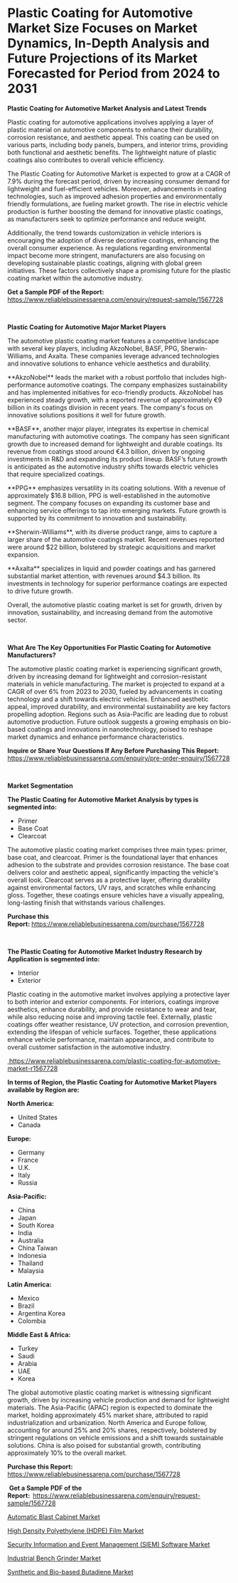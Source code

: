 <p><h1>Plastic Coating for Automotive Market Size Focuses on Market Dynamics, In-Depth Analysis and Future Projections of its Market Forecasted for Period from 2024 to 2031</h1></p><p><strong>Plastic Coating for Automotive Market Analysis and Latest Trends</strong></p>
<p><p>Plastic coating for automotive applications involves applying a layer of plastic material on automotive components to enhance their durability, corrosion resistance, and aesthetic appeal. This coating can be used on various parts, including body panels, bumpers, and interior trims, providing both functional and aesthetic benefits. The lightweight nature of plastic coatings also contributes to overall vehicle efficiency.</p><p>The Plastic Coating for Automotive Market is expected to grow at a CAGR of 7.9% during the forecast period, driven by increasing consumer demand for lightweight and fuel-efficient vehicles. Moreover, advancements in coating technologies, such as improved adhesion properties and environmentally friendly formulations, are fueling market growth. The rise in electric vehicle production is further boosting the demand for innovative plastic coatings, as manufacturers seek to optimize performance and reduce weight. </p><p>Additionally, the trend towards customization in vehicle interiors is encouraging the adoption of diverse decorative coatings, enhancing the overall consumer experience. As regulations regarding environmental impact become more stringent, manufacturers are also focusing on developing sustainable plastic coatings, aligning with global green initiatives. These factors collectively shape a promising future for the plastic coating market within the automotive industry.</p></p>
<p><strong>Get a Sample PDF of the Report:&nbsp;</strong> <a href="https://www.reliablebusinessarena.com/enquiry/request-sample/1567728">https://www.reliablebusinessarena.com/enquiry/request-sample/1567728</a></p>
<p>&nbsp;</p>
<p><strong>Plastic Coating for Automotive Major Market Players</strong></p>
<p><p>The automotive plastic coating market features a competitive landscape with several key players, including AkzoNobel, BASF, PPG, Sherwin-Williams, and Axalta. These companies leverage advanced technologies and innovative solutions to enhance vehicle aesthetics and durability.</p><p>**AkzoNobel** leads the market with a robust portfolio that includes high-performance automotive coatings. The company emphasizes sustainability and has implemented initiatives for eco-friendly products. AkzoNobel has experienced steady growth, with a reported revenue of approximately €9 billion in its coatings division in recent years. The company's focus on innovative solutions positions it well for future growth.</p><p>**BASF**, another major player, integrates its expertise in chemical manufacturing with automotive coatings. The company has seen significant growth due to increased demand for lightweight and durable coatings. Its revenue from coatings stood around €4.3 billion, driven by ongoing investments in R&D and expanding its product lineup. BASF’s future growth is anticipated as the automotive industry shifts towards electric vehicles that require specialized coatings.</p><p>**PPG** emphasizes versatility in its coating solutions. With a revenue of approximately $16.8 billion, PPG is well-established in the automotive segment. The company focuses on expanding its customer base and enhancing service offerings to tap into emerging markets. Future growth is supported by its commitment to innovation and sustainability.</p><p>**Sherwin-Williams**, with its diverse product range, aims to capture a larger share of the automotive coatings market. Recent revenues reported were around $22 billion, bolstered by strategic acquisitions and market expansion.</p><p>**Axalta** specializes in liquid and powder coatings and has garnered substantial market attention, with revenues around $4.3 billion. Its investments in technology for superior performance coatings are expected to drive future growth.</p><p>Overall, the automotive plastic coating market is set for growth, driven by innovation, sustainability, and increasing demand from the automotive sector.</p></p>
<p>&nbsp;</p>
<p><strong>What Are The Key Opportunities For Plastic Coating for Automotive Manufacturers?</strong></p>
<p><p>The automotive plastic coating market is experiencing significant growth, driven by increasing demand for lightweight and corrosion-resistant materials in vehicle manufacturing. The market is projected to expand at a CAGR of over 6% from 2023 to 2030, fueled by advancements in coating technology and a shift towards electric vehicles. Enhanced aesthetic appeal, improved durability, and environmental sustainability are key factors propelling adoption. Regions such as Asia-Pacific are leading due to robust automotive production. Future outlook suggests a growing emphasis on bio-based coatings and innovations in nanotechnology, poised to reshape market dynamics and enhance performance characteristics.</p></p>
<p><strong>Inquire or Share Your Questions If Any Before Purchasing This Report:</strong> <a href="https://www.reliablebusinessarena.com/enquiry/pre-order-enquiry/1567728">https://www.reliablebusinessarena.com/enquiry/pre-order-enquiry/1567728</a></p>
<p>&nbsp;</p>
<p><strong>Market Segmentation</strong></p>
<p><strong>The Plastic Coating for Automotive Market Analysis by types is segmented into:</strong></p>
<p><ul><li>Primer</li><li>Base Coat</li><li>Clearcoat</li></ul></p>
<p><p>The automotive plastic coating market comprises three main types: primer, base coat, and clearcoat. Primer is the foundational layer that enhances adhesion to the substrate and provides corrosion resistance. The base coat delivers color and aesthetic appeal, significantly impacting the vehicle's overall look. Clearcoat serves as a protective layer, offering durability against environmental factors, UV rays, and scratches while enhancing gloss. Together, these coatings ensure vehicles have a visually appealing, long-lasting finish that withstands various challenges.</p></p>
<p><strong>Purchase this Report:&nbsp;</strong><a href="https://www.reliablebusinessarena.com/purchase/1567728">https://www.reliablebusinessarena.com/purchase/1567728</a></p>
<p>&nbsp;</p>
<p><strong>The Plastic Coating for Automotive Market Industry Research by Application is segmented into:</strong></p>
<p><ul><li>Interior</li><li>Exterior</li></ul></p>
<p><p>Plastic coating in the automotive market involves applying a protective layer to both interior and exterior components. For interiors, coatings improve aesthetics, enhance durability, and provide resistance to wear and tear, while also reducing noise and improving tactile feel. Externally, plastic coatings offer weather resistance, UV protection, and corrosion prevention, extending the lifespan of vehicle surfaces. Together, these applications enhance vehicle performance, maintain appearance, and contribute to overall customer satisfaction in the automotive industry.</p></p>
<p><a href="https://www.reliablebusinessarena.com/plastic-coating-for-automotive-market-r1567728">&nbsp;https://www.reliablebusinessarena.com/plastic-coating-for-automotive-market-r1567728</a></p>
<p><strong>In terms of Region, the Plastic Coating for Automotive Market Players available by Region are:</strong></p>
<p>
    <p> <strong> North America: </strong>
        <ul>
            <li>United States</li>
            <li>Canada</li>
        </ul>
        </p> 
    <p> <strong> Europe: </strong>
        <ul>
            <li>Germany</li>
            <li>France</li>
            <li>U.K.</li>
            <li>Italy</li>
            <li>Russia</li>
        </ul>
        </p> 
    <p> <strong> Asia-Pacific: </strong>
        <ul>
            <li>China</li>
            <li>Japan</li>
            <li>South Korea</li>
            <li>India</li>
            <li>Australia</li>
            <li>China Taiwan</li>
            <li>Indonesia</li>
            <li>Thailand</li>
            <li>Malaysia</li>
        </ul>
        </p> 
    <p> <strong> Latin America: </strong>
        <ul>
            <li>Mexico</li>
            <li>Brazil</li>
            <li>Argentina Korea</li>
            <li>Colombia</li>
        </ul>
        </p> 
    <p> <strong> Middle East & Africa: </strong>
        <ul>
            <li>Turkey</li>
            <li>Saudi</li>
            <li>Arabia</li>
            <li>UAE</li>
            <li>Korea</li>
        </ul>
    </p>
    </p>
<p><p>The global automotive plastic coating market is witnessing significant growth, driven by increasing vehicle production and demand for lightweight materials. The Asia-Pacific (APAC) region is expected to dominate the market, holding approximately 45% market share, attributed to rapid industrialization and urbanization. North America and Europe follow, accounting for around 25% and 20% shares, respectively, bolstered by stringent regulations on vehicle emissions and a shift towards sustainable solutions. China is also poised for substantial growth, contributing approximately 10% to the overall market.</p></p>
<p><strong>Purchase this Report: </strong><a href="https://www.reliablebusinessarena.com/purchase/1567728">https://www.reliablebusinessarena.com/purchase/1567728</a></p>
<p>&nbsp;<strong>Get a Sample PDF of the Report:&nbsp;&nbsp;</strong><a href="https://www.reliablebusinessarena.com/enquiry/request-sample/1567728">https://www.reliablebusinessarena.com/enquiry/request-sample/1567728</a></p>
<p><strong></strong></p>
<p><p><a href="https://www.linkedin.com/pulse/pioneering-growth-analyzing-global-automatic-blast-cabinet-ul8we?trackingId=4bF%2Bn7GiSjirfapzVC%2Bojg%3D%3D">Automatic Blast Cabinet Market</a></p><p><a href="https://medium.com/@thgpavvd34/high-density-polyethylene-hdpe-film-market-a-global-and-regional-analysis-focus-on-region-721f9238de70?postPublishedType=repub">High Density Polyethylene (HDPE) Film Market</a></p><p><a href="https://issuu.com/reportprime-2/docs/security-information-and-event-mana_ff463d4f308a20">Security Information and Event Management (SIEM) Software Market</a></p><p><a href="https://www.linkedin.com/pulse/how-regional-markets-adapting-industrial-bench-grinder-2rtde?trackingId=UpUKIws%2FQKylD8vH2wQ7bQ%3D%3D">Industrial Bench Grinder Market</a></p><p><a href="https://medium.com/@thgpavvd34/future-trajectory-of-the-synthetic-and-bio-based-butadiene-market-emerging-market-trends-and-2e10f23bbc5b?postPublishedType=repub">Synthetic and Bio-based Butadiene Market</a></p></p>